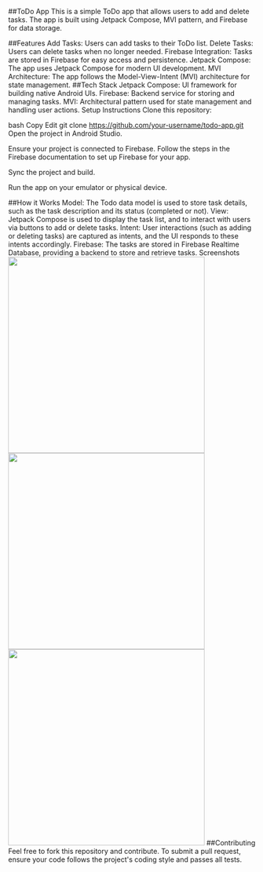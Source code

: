 ##ToDo App
This is a simple ToDo app that allows users to add and delete tasks. The app is built using Jetpack Compose, MVI pattern, and Firebase for data storage.

##Features
Add Tasks: Users can add tasks to their ToDo list.
Delete Tasks: Users can delete tasks when no longer needed.
Firebase Integration: Tasks are stored in Firebase for easy access and persistence.
Jetpack Compose: The app uses Jetpack Compose for modern UI development.
MVI Architecture: The app follows the Model-View-Intent (MVI) architecture for state management.
##Tech Stack
Jetpack Compose: UI framework for building native Android UIs.
Firebase: Backend service for storing and managing tasks.
MVI: Architectural pattern used for state management and handling user actions.
Setup Instructions
Clone this repository:

bash
Copy
Edit
git clone https://github.com/your-username/todo-app.git
Open the project in Android Studio.

Ensure your project is connected to Firebase. Follow the steps in the Firebase documentation to set up Firebase for your app.

Sync the project and build.

Run the app on your emulator or physical device.

##How it Works
Model: The Todo data model is used to store task details, such as the task description and its status (completed or not).
View: Jetpack Compose is used to display the task list, and to interact with users via buttons to add or delete tasks.
Intent: User interactions (such as adding or deleting tasks) are captured as intents, and the UI responds to these intents accordingly.
Firebase: The tasks are stored in Firebase Realtime Database, providing a backend to store and retrieve tasks.
Screenshots
<img src="[path-to-screenshot.png](https://github.com/user-attachments/assets/0b882463-9388-4005-a984-2264464f6ae2)" width="400"/>
<img src="[path-to-screenshot.png](https://github.com/user-attachments/assets/70959b80-be56-475e-9741-5a04997630f4)" width="400"/>
<img src="[path-to-screenshot.png](https://github.com/user-attachments/assets/4075c2fb-1ac9-4db9-ae6e-6a8a696b071b)" width="400"/>
##Contributing
Feel free to fork this repository and contribute. To submit a pull request, ensure your code follows the project's coding style and passes all tests.
